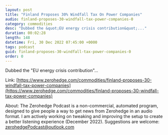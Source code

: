 ```yaml
---
layout: post
title: "Finland Proposes 30% Windfall Tax On Power Companies"
audio: finland-proposes-30-windfall-tax-power-companies-0
category: commodities
desc: "Dubbed the &quot;EU energy crisis contribution&quot;..."
duration: 00:02:28
length: 148
datetime: Fri, 30 Dec 2022 07:45:00 +0000
tags: podcast
guid: finland-proposes-30-windfall-tax-power-companies-0
order: 0
---
```

Dubbed the &quot;EU energy crisis contribution&quot;...

Link: [https://www.zerohedge.com/commodities/finland-proposes-30-windfall-tax-power-companies](https://www.zerohedge.com/commodities/finland-proposes-30-windfall-tax-power-companies)

About: The Zerohedge Podcast is a non-commercial, automated program, designed to give people a way to get news from Zerohedge in an audio format.  I am actively working on tweaking and improving the setup to create a better listening experience (December 2022).  Suggestions are welcome: [zerohedgePodcast@outlook.com](mailto:zerohedgePodcast@outlook.com)